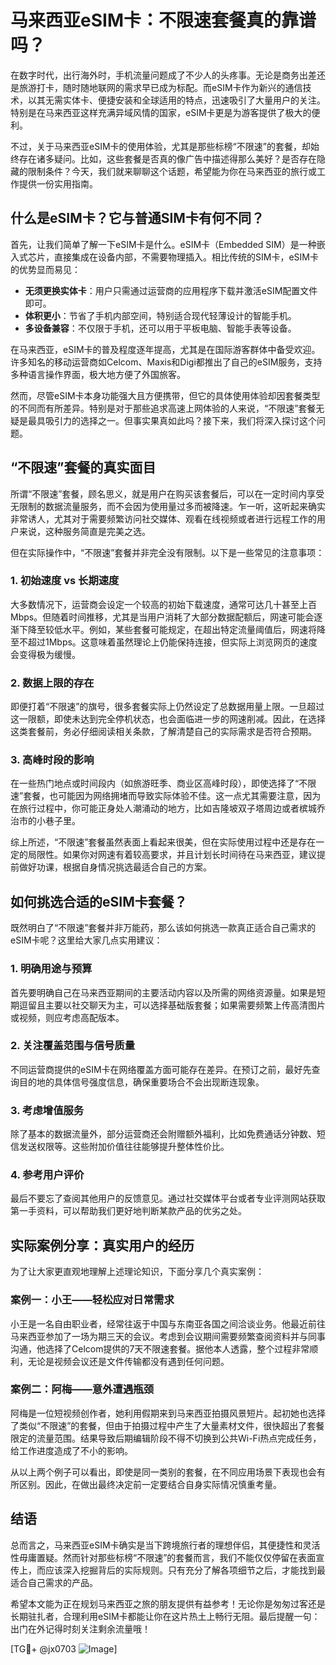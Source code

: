# 马来西亚eSIM卡：不限速套餐真的靠谱吗？

在数字时代，出行海外时，手机流量问题成了不少人的头疼事。无论是商务出差还是旅游打卡，随时随地联网的需求早已成为标配。而eSIM卡作为新兴的通信技术，以其无需实体卡、便捷安装和全球适用的特点，迅速吸引了大量用户的关注。特别是在马来西亚这样充满异域风情的国家，eSIM卡更是为游客提供了极大的便利。

不过，关于马来西亚eSIM卡的使用体验，尤其是那些标榜“不限速”的套餐，却始终存在诸多疑问。比如，这些套餐是否真的像广告中描述得那么美好？是否存在隐藏的限制条件？今天，我们就来聊聊这个话题，希望能为你在马来西亚的旅行或工作提供一份实用指南。

## 什么是eSIM卡？它与普通SIM卡有何不同？

首先，让我们简单了解一下eSIM卡是什么。eSIM卡（Embedded SIM）是一种嵌入式芯片，直接集成在设备内部，不需要物理插入。相比传统的SIM卡，eSIM卡的优势显而易见：

- **无须更换实体卡**：用户只需通过运营商的应用程序下载并激活eSIM配置文件即可。
- **体积更小**：节省了手机内部空间，特别适合现代轻薄设计的智能手机。
- **多设备兼容**：不仅限于手机，还可以用于平板电脑、智能手表等设备。

在马来西亚，eSIM卡的普及程度逐年提高，尤其是在国际游客群体中备受欢迎。许多知名的移动运营商如Celcom、Maxis和Digi都推出了自己的eSIM服务，支持多种语言操作界面，极大地方便了外国旅客。

然而，尽管eSIM卡本身功能强大且方便携带，但它的具体使用体验却因套餐类型的不同而有所差异。特别是对于那些追求高速上网体验的人来说，“不限速”套餐无疑是最具吸引力的选择之一。但事实果真如此吗？接下来，我们将深入探讨这个问题。

## “不限速”套餐的真实面目

所谓“不限速”套餐，顾名思义，就是用户在购买该套餐后，可以在一定时间内享受无限制的数据流量服务，而不会因为使用量过多而被降速。乍一听，这听起来确实非常诱人，尤其对于需要频繁访问社交媒体、观看在线视频或者进行远程工作的用户来说，这种服务简直是完美之选。

但在实际操作中，“不限速”套餐并非完全没有限制。以下是一些常见的注意事项：

### 1. 初始速度 vs 长期速度
大多数情况下，运营商会设定一个较高的初始下载速度，通常可达几十甚至上百Mbps。但随着时间推移，尤其是当用户消耗了大部分数据配额后，网速可能会逐渐下降至较低水平。例如，某些套餐可能规定，在超出特定流量阈值后，网速将降至不超过1Mbps。这意味着虽然理论上仍能保持连接，但实际上浏览网页的速度会变得极为缓慢。

### 2. 数据上限的存在
即便打着“不限速”的旗号，很多套餐实际上仍然设定了总数据用量上限。一旦超过这一限额，即使未达到完全停机状态，也会面临进一步的网速削减。因此，在选择这类套餐前，务必仔细阅读相关条款，了解清楚自己的实际需求是否符合预期。

### 3. 高峰时段的影响
在一些热门地点或时间段内（如旅游旺季、商业区高峰时段），即使选择了“不限速”套餐，也可能因为网络拥堵而导致实际体验不佳。这一点尤其需要注意，因为在旅行过程中，你可能正身处人潮涌动的地方，比如吉隆坡双子塔周边或者槟城乔治市的小巷子里。

综上所述，“不限速”套餐虽然表面上看起来很美，但在实际使用过程中还是存在一定的局限性。如果你对网速有着较高要求，并且计划长时间待在马来西亚，建议提前做好功课，根据自身情况挑选最适合自己的方案。

## 如何挑选合适的eSIM卡套餐？

既然明白了“不限速”套餐并非万能药，那么该如何挑选一款真正适合自己需求的eSIM卡呢？这里给大家几点实用建议：

### 1. 明确用途与预算
首先要明确自己在马来西亚期间的主要活动内容以及所需的网络资源量。如果是短期逗留且主要以社交聊天为主，可以选择基础版套餐；如果需要频繁上传高清图片或视频，则应考虑高配版本。

### 2. 关注覆盖范围与信号质量
不同运营商提供的eSIM卡在网络覆盖方面可能存在差异。在预订之前，最好先查询目的地的具体信号强度信息，确保重要场合不会出现断连现象。

### 3. 考虑增值服务
除了基本的数据流量外，部分运营商还会附赠额外福利，比如免费通话分钟数、短信发送权限等。这些附加价值往往能够提升整体性价比。

### 4. 参考用户评价
最后不要忘了查阅其他用户的反馈意见。通过社交媒体平台或者专业评测网站获取第一手资料，可以帮助我们更好地判断某款产品的优劣之处。

## 实际案例分享：真实用户的经历

为了让大家更直观地理解上述理论知识，下面分享几个真实案例：

### 案例一：小王——轻松应对日常需求
小王是一名自由职业者，经常往返于中国与东南亚各国之间洽谈业务。他最近前往马来西亚参加了一场为期三天的会议。考虑到会议期间需要频繁查阅资料并与同事沟通，他选择了Celcom提供的7天不限速套餐。据他本人透露，整个过程非常顺利，无论是视频会议还是文件传输都没有遇到任何问题。

### 案例二：阿梅——意外遭遇瓶颈
阿梅是一位短视频创作者，她利用假期来到马来西亚拍摄风景短片。起初她也选择了类似“不限速”的套餐，但由于拍摄过程中产生了大量素材文件，很快超出了套餐限定的流量范围。结果导致后期编辑阶段不得不切换到公共Wi-Fi热点完成任务，给工作进度造成了不小的影响。

从以上两个例子可以看出，即使是同一类别的套餐，在不同应用场景下表现也会有所区别。因此，在做出最终决定前一定要结合自身实际情况慎重考量。

## 结语

总而言之，马来西亚eSIM卡确实是当下跨境旅行者的理想伴侣，其便捷性和灵活性毋庸置疑。然而针对那些标榜“不限速”的套餐而言，我们不能仅仅停留在表面宣传上，而应该深入挖掘背后的实际规则。只有充分了解各项细节之后，才能找到最适合自己需求的产品。

希望本文能为正在规划马来西亚之旅的朋友提供有益参考！无论你是匆匆过客还是长期驻扎者，合理利用eSIM卡都能让你在这片热土上畅行无阻。最后提醒一句：出门在外记得时刻关注剩余流量哦！

[TG💪+ @jx0703 ![Image](https://github.com/user-attachments/assets/dbca1d08-cadb-493c-b0ec-ad6f7a83f270)]